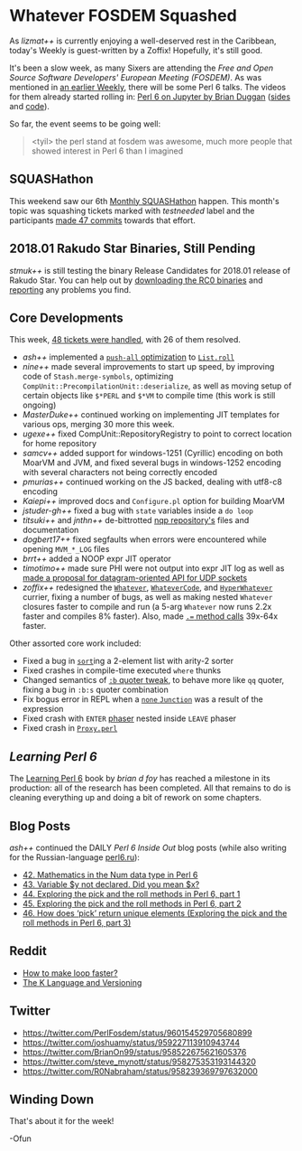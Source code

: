 # Whatever FOSDEM Squashed

As *lizmat++* is currently enjoying a well-deserved rest in the Caribbean, today's Weekly is guest-written by a Zoffix! Hopefully, it's still good.

It's been a slow week, as many Sixers are attending the *Free and Open Source Software Developers' European Meeting (FOSDEM)*. As was mentioned in [an earlier Weekly](https://p6weekly.wordpress.com/2018/01/08/2018-02-fosdem-nearing/), there will be some Perl 6 talks. The videos for them already started rolling in: [Perl 6 on Jupyter by Brian Duggan](https://www.youtube.com/watch?v=tSZV8IXIsM4) ([sides](https://github.com/bduggan/p60j) and [code](https://github.com/bduggan/p60j)).

So far, the event seems to be going well:

> &lt;tyil&gt; the perl stand at fosdem was awesome, much more people that<br>
           showed interest in Perl 6 than I imagined

## SQUASHathon

This weekend saw our 6th [Monthly SQUASHathon](https://github.com/rakudo/rakudo/wiki/Monthly-Bug-Squash-Day) happen. This month's topic was squashing tickets marked with *testneeded* label and the participants [made 47 commits](https://gist.github.com/Whateverable/71523b3eb60371f9426b810ffa9a9300) towards that effort.

## 2018.01 Rakudo Star Binaries, Still Pending

*stmuk++* is still testing the binary Release Candidates for 2018.01 release of Rakudo Star. You can help out by [downloading the RC0 binaries](http://pl6anet.org/drop/) and [reporting](https://github.com/rakudo/star/issues/new) any problems you find.

## Core Developments

This week, [48 tickets were handled](https://gist.github.com/Whateverable/7663508fb63b40bfe9d47957764debc8), with 26 of them resolved.

* *ash++* implemented a [`push-all` optimization](https://perl6.party/post/Perl-6-Seqs-Drugs-and-Rock-n-Roll--Part-2#pushitrealgood...) to [`List.roll`](https://docs.perl6.org/routine/roll)
* *nine++* made several improvements to start up speed, by improving code of `Stash.merge-symbols`, optimizing `CompUnit::PrecompilationUnit::deserialize`, as well as moving setup of certain objects like `$*PERL` and `$*VM` to compile time (this work is still ongoing)
* *MasterDuke++* continued working on implementing JIT templates for various ops, merging 30 more this week.
* *ugexe++* fixed CompUnit::RepositoryRegistry to point to correct location for home repository
* *samcv++* added support for windows-1251 (Cyrillic) encoding on both MoarVM and JVM, and fixed several bugs in windows-1252 encoding with several characters not being correctly encoded
* *pmurias++* continued working on the JS backed, dealing with utf8-c8 encoding
* *Kaiepi++* improved docs and `Configure.pl` option for building MoarVM
* *jstuder-gh++* fixed a bug with `state` variables inside a `do loop`
* *titsuki++* and *jnthn++* de-bittrotted [nqp repository's](https://github.com/perl6/nqp/) files and documentation
* *dogbert17++* fixed segfaults when errors were encountered while opening `MVM_*_LOG` files
* *brrt++* added a NOOP expr JIT operator
* *timotimo++* made sure PHI were not output into expr JIT log as well as [made a proposal for datagram-oriented API for UDP sockets](https://github.com/rakudo/rakudo/pull/1473)
* *zoffix++* redesigned the [`Whatever`](https://docs.perl6.org/type/Whatever),
[`WhateverCode`](https://docs.perl6.org/type/WhateverCode),
and [`HyperWhatever`](https://github.com/perl6/doc/issues/760) currier, fixing a number of bugs, as well as making nested `Whatever` closures faster to compile and run (a 5-arg `Whatever` now runs 2.2x faster and compiles 8% faster). Also, made [`.=` method calls](https://docs.perl6.org/language/operators#postfix_.=) 39x-64x faster.

Other assorted core work included:

* Fixed a bug in [`sort`](https://docs.perl6.org/routine/sort)ing a 2-element list with arity-2 sorter
* Fixed crashes in compile-time executed `where` thunks
* Changed semantics of [`:b` quoter tweak](https://docs.perl6.org/language/quoting#index-entry-%3Ab_%28quoting_adverb%29), to behave more like `qq` quoter, fixing a bug in `:b:s` quoter combination
* Fix bogus error in REPL when a [`none` `Junction`](https://docs.perl6.org/type/Junction) was a result of the expression
* Fixed crash with `ENTER` [phaser](https://docs.perl6.org/language/phasers#phasers__ENTER) nested inside `LEAVE` phaser
* Fixed crash in [`Proxy.perl`](https://docs.perl6.org/type/Proxy)

## *Learning Perl 6*

The [Learning Perl 6](https://www.kickstarter.com/projects/1422827986/learning-perl-6) book by *brian d foy* has reached a milestone in its production: all of the research has been completed. All that remains to do is cleaning everything up and doing a bit of rework on some chapters.

## Blog Posts

*ash++* continued the DAILY *Perl 6 Inside Out* blog posts (while also writing for the Russian-language [perl6.ru](https://perl6.ru/)):

* [42. Mathematics in the Num data type in Perl 6](https://perl6.online/2018/01/31/42-mathematics-in-the-num-data-type-in-perl-6/)
* [43. Variable $y not declared. Did you mean $x?](https://perl6.online/2018/02/01/43-variable-y-not-declared-did-you-mean-x/)
* [44. Exploring the pick and the roll methods in Perl 6, part 1](https://perl6.online/2018/02/02/exploring-the-pick-and-roll-methods-in-perl-6-part-1/)
* [45. Exploring the pick and the roll methods in Perl 6, part 2](https://perl6.online/2018/02/03/45-exploring-the-pick-and-the-roll-methods-in-perl-6-part-2/)
* [46. How does ‘pick’ return unique elements (Exploring the pick and the roll methods in Perl 6, part 3)](https://perl6.online/2018/02/04/46-exploring-the-pick-and-the-roll-methods-in-perl-6-part-3/)

## Reddit

* [How to make loop faster?](https://www.reddit.com/r/perl6/comments/7uath4/how_to_make_loop_faster/)
* [The K Language and Versioning](https://www.reddit.com/r/perl/comments/7uykxu/the_k_language_and_versioning/)

## Twitter

* https://twitter.com/PerlFosdem/status/960154529705680899
* https://twitter.com/joshuamy/status/959227113910943744
* https://twitter.com/BrianOn99/status/958522675621605376
* https://twitter.com/steve_mynott/status/958275353193144320
* https://twitter.com/R0Nabraham/status/958239369797632000

## Winding Down

That's about it for the week!

-Ofun
